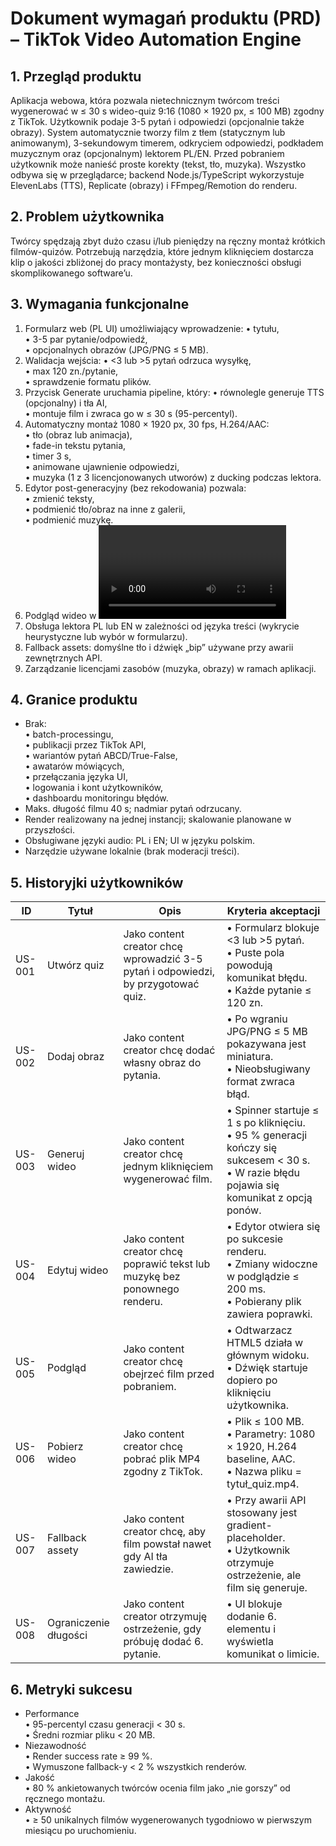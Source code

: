 # Dokument wymagań produktu (PRD) – TikTok Video Automation Engine

## 1. Przegląd produktu
Aplikacja webowa, która pozwala nietechnicznym twórcom treści wygenerować w ≤ 30 s wideo-quiz 9:16 (1080 × 1920 px, ≤ 100 MB) zgodny z TikTok. Użytkownik podaje 3-5 pytań i odpowiedzi (opcjonalnie także obrazy). System automatycznie tworzy film z tłem (statycznym lub animowanym), 3-sekundowym timerem, odkryciem odpowiedzi, podkładem muzycznym oraz (opcjonalnym) lektorem PL/EN. Przed pobraniem użytkownik może nanieść proste korekty (tekst, tło, muzyka). Wszystko odbywa się w przeglądarce; backend Node.js/TypeScript wykorzystuje ElevenLabs (TTS), Replicate (obrazy) i FFmpeg/Remotion do renderu.

## 2. Problem użytkownika
Twórcy spędzają zbyt dużo czasu i/lub pieniędzy na ręczny montaż krótkich filmów-quizów. Potrzebują narzędzia, które jednym kliknięciem dostarcza klip o jakości zbliżonej do pracy montażysty, bez konieczności obsługi skomplikowanego software’u.

## 3. Wymagania funkcjonalne
1. Formularz web (PL UI) umożliwiający wprowadzenie:
   • tytułu,  
   • 3-5 par pytanie/odpowiedź,  
   • opcjonalnych obrazów (JPG/PNG ≤ 5 MB).  
2. Walidacja wejścia:
   • <3 lub >5 pytań odrzuca wysyłkę,  
   • max 120 zn./pytanie,  
   • sprawdzenie formatu plików.  
3. Przycisk Generate uruchamia pipeline, który:
   • równolegle generuje TTS (opcjonalny) i tła AI,  
   • montuje film i zwraca go w ≤ 30 s (95-percentyl).  
4. Automatyczny montaż 1080 × 1920 px, 30 fps, H.264/AAC:  
   • tło (obraz lub animacja),  
   • fade-in tekstu pytania,  
   • timer 3 s,  
   • animowane ujawnienie odpowiedzi,  
   • muzyka (1 z 3 licencjonowanych utworów) z ducking podczas lektora.  
5. Edytor post-generacyjny (bez rekodowania) pozwala:  
   • zmienić teksty,  
   • podmienić tło/obraz na inne z galerii,  
   • podmienić muzykę.  
6. Podgląd wideo w <video> oraz pobranie pliku MP4.  
7. Obsługa lektora PL lub EN w zależności od języka treści (wykrycie heurystyczne lub wybór w formularzu).  
8. Fallback assets: domyślne tło i dźwięk „bip” używane przy awarii zewnętrznych API.  
9. Zarządzanie licencjami zasobów (muzyka, obrazy) w ramach aplikacji.  

## 4. Granice produktu
* Brak:  
  • batch-processingu,  
  • publikacji przez TikTok API,  
  • wariantów pytań ABCD/True-False,  
  • awatarów mówiących,  
  • przełączania języka UI,  
  • logowania i kont użytkowników,  
  • dashboardu monitoringu błędów.  
* Maks. długość filmu 40 s; nadmiar pytań odrzucany.  
* Render realizowany na jednej instancji; skalowanie planowane w przyszłości.  
* Obsługiwane języki audio: PL i EN; UI w języku polskim.  
* Narzędzie używane lokalnie (brak moderacji treści).

## 5. Historyjki użytkowników

| ID    | Tytuł                    | Opis                                                                                                         | Kryteria akceptacji |
|-------|--------------------------|--------------------------------------------------------------------------------------------------------------|---------------------|
| US-001 | Utwórz quiz             | Jako content creator chcę wprowadzić 3-5 pytań i odpowiedzi, by przygotować quiz.                           | • Formularz blokuje <3 lub >5 pytań.<br>• Puste pola powodują komunikat błędu.<br>• Każde pytanie ≤ 120 zn. |
| US-002 | Dodaj obraz             | Jako content creator chcę dodać własny obraz do pytania.                                                     | • Po wgraniu JPG/PNG ≤ 5 MB pokazywana jest miniatura.<br>• Nieobsługiwany format zwraca błąd. |
| US-003 | Generuj wideo           | Jako content creator chcę jednym kliknięciem wygenerować film.                                              | • Spinner startuje ≤ 1 s po kliknięciu.<br>• 95 % generacji kończy się sukcesem < 30 s.<br>• W razie błędu pojawia się komunikat z opcją ponów. |
| US-004 | Edytuj wideo            | Jako content creator chcę poprawić tekst lub muzykę bez ponownego renderu.                                  | • Edytor otwiera się po sukcesie renderu.<br>• Zmiany widoczne w podglądzie ≤ 200 ms.<br>• Pobierany plik zawiera poprawki. |
| US-005 | Podgląd                 | Jako content creator chcę obejrzeć film przed pobraniem.                                                     | • Odtwarzacz HTML5 działa w głównym widoku.<br>• Dźwięk startuje dopiero po kliknięciu użytkownika. |
| US-006 | Pobierz wideo           | Jako content creator chcę pobrać plik MP4 zgodny z TikTok.                                                   | • Plik ≤ 100 MB.<br>• Parametry: 1080 × 1920, H.264 baseline, AAC.<br>• Nazwa pliku = tytuł_quiz.mp4. |
| US-007 | Fallback assety         | Jako content creator chcę, aby film powstał nawet gdy AI tła zawiedzie.                                     | • Przy awarii API stosowany jest gradient-placeholder.<br>• Użytkownik otrzymuje ostrzeżenie, ale film się generuje. |
| US-008 | Ograniczenie długości   | Jako content creator otrzymuję ostrzeżenie, gdy próbuję dodać 6. pytanie.                                   | • UI blokuje dodanie 6. elementu i wyświetla komunikat o limicie. |

## 6. Metryki sukcesu
* Performance  
  • 95-percentyl czasu generacji < 30 s.  
  • Średni rozmiar pliku < 20 MB.  
* Niezawodność  
  • Render success rate ≥ 99 %.  
  • Wymuszone fallback-y < 2 % wszystkich renderów.  
* Jakość  
  • 80 % ankietowanych twórców ocenia film jako „nie gorszy” od ręcznego montażu.  
* Aktywność  
  • ≥ 50 unikalnych filmów wygenerowanych tygodniowo w pierwszym miesiącu po uruchomieniu.  
